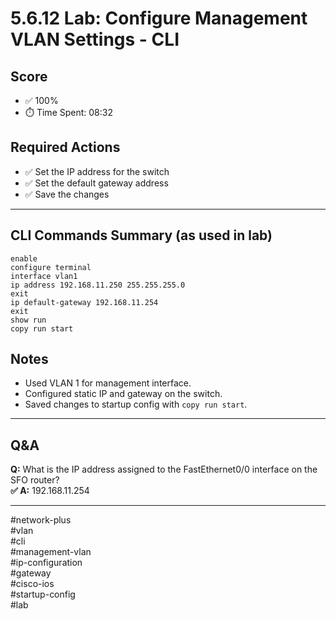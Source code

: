 # 5.6.12 Lab: Configure Management VLAN Settings - CLI

## Score
- ✅ 100%
- ⏱️ Time Spent: 08:32

## Required Actions
- ✅ Set the IP address for the switch
- ✅ Set the default gateway address
- ✅ Save the changes

---

## CLI Commands Summary (as used in lab)

```plaintext
enable
configure terminal
interface vlan1
ip address 192.168.11.250 255.255.255.0
exit
ip default-gateway 192.168.11.254
exit
show run
copy run start
```

## Notes
- Used VLAN 1 for management interface.
- Configured static IP and gateway on the switch.
- Saved changes to startup config with `copy run start`.
---
## Q&A

**Q:** What is the IP address assigned to the FastEthernet0/0 interface on the SFO router?  
**✅ A:** 192.168.11.254

---
#network-plus   
#vlan  
#cli  
#management-vlan  
#ip-configuration  
#gateway  
#cisco-ios  
#startup-config  
#lab


